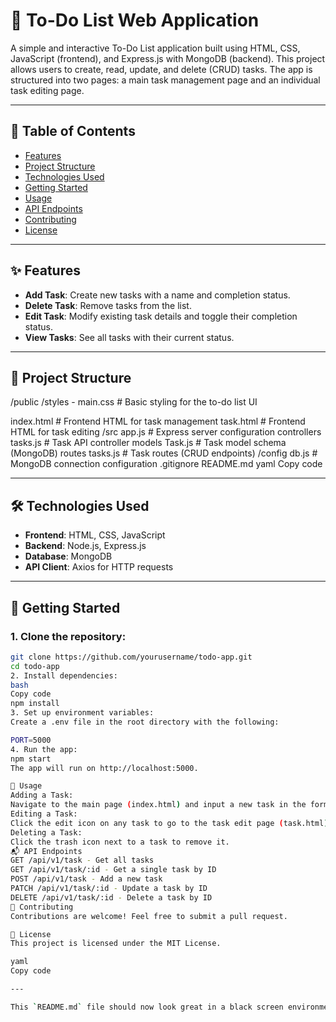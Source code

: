 # 📝 To-Do List Web Application

A simple and interactive To-Do List application built using HTML, CSS, JavaScript (frontend), and Express.js with MongoDB (backend). This project allows users to create, read, update, and delete (CRUD) tasks. The app is structured into two pages: a main task management page and an individual task editing page.

---

## 📑 Table of Contents

-   [Features](#features)
-   [Project Structure](#project-structure)
-   [Technologies Used](#technologies-used)
-   [Getting Started](#getting-started)
-   [Usage](#usage)
-   [API Endpoints](#api-endpoints)
-   [Contributing](#contributing)
-   [License](#license)

---

## ✨ Features

-   **Add Task**: Create new tasks with a name and completion status.
-   **Delete Task**: Remove tasks from the list.
-   **Edit Task**: Modify existing task details and toggle their completion status.
-   **View Tasks**: See all tasks with their current status.

---

## 📁 Project Structure

/public /styles - main.css # Basic styling for the to-do list UI

index.html # Frontend HTML for task management
task.html # Frontend HTML for task editing /src
app.js # Express server configuration
controllers
tasks.js # Task API controller
models
Task.js # Task model schema (MongoDB)
routes
tasks.js # Task routes (CRUD endpoints) /config
db.js # MongoDB connection configuration .gitignore README.md
yaml
Copy code

---

## 🛠 Technologies Used

-   **Frontend**: HTML, CSS, JavaScript
-   **Backend**: Node.js, Express.js
-   **Database**: MongoDB
-   **API Client**: Axios for HTTP requests

---

## 🚀 Getting Started

### 1. Clone the repository:

```bash
git clone https://github.com/yourusername/todo-app.git
cd todo-app
2. Install dependencies:
bash
Copy code
npm install
3. Set up environment variables:
Create a .env file in the root directory with the following:

PORT=5000
4. Run the app:
npm start
The app will run on http://localhost:5000.

🔧 Usage
Adding a Task:
Navigate to the main page (index.html) and input a new task in the form.
Editing a Task:
Click the edit icon on any task to go to the task edit page (task.html).
Deleting a Task:
Click the trash icon next to a task to remove it.
📬 API Endpoints
GET /api/v1/task - Get all tasks
GET /api/v1/task/:id - Get a single task by ID
POST /api/v1/task - Add a new task
PATCH /api/v1/task/:id - Update a task by ID
DELETE /api/v1/task/:id - Delete a task by ID
🤝 Contributing
Contributions are welcome! Feel free to submit a pull request.

📄 License
This project is licensed under the MIT License.

yaml
Copy code

---

This `README.md` file should now look great in a black screen environment, such as VSCode with a dark theme.
```
